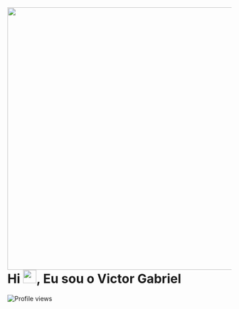 <img align="right" height="590em" src="[https://raw.githubusercontent.com/gist/maykbrito/618ef18e3bbb7cdfd200f3a4fc1aabc6/raw/201d47c76006c99fe0dc55ea92e76bdca5537f08/githubcard.svg](https://raw.githubusercontent.com/gist/victorZoro/0a3bfe93e9f2b66596d01b27d709b81c/raw/cc3f37722b1517455755501f104e6ecdf10e770b/githubcard.svg)"/>
<h1 align="left">Hi <img src="https://raw.githubusercontent.com/kaueMarques/kaueMarques/master/hi.gif" height="30px">, Eu sou o Victor Gabriel</h1>
<p align="left"> <img src="https://komarev.com/ghpvc/?username=maykbrito&color=yellow" alt="Profile views" /> </p>

<!--
**victorZoro/victorZoro** is a ✨ _special_ ✨ repository because its `README.md` (this file) appears on your GitHub profile.

Here are some ideas to get you started:

- 🔭 I’m currently working on ...
- 🌱 I’m currently learning ...
- 👯 I’m looking to collaborate on ...
- 🤔 I’m looking for help with ...
- 💬 Ask me about ...
- 📫 How to reach me: ...
- 😄 Pronouns: ...
- ⚡ Fun fact: ...
-->
